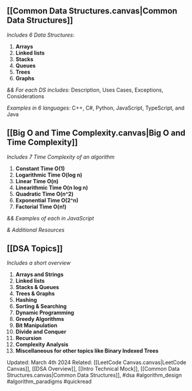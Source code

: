 ## [[Common Data Structures.canvas|Common Data Structures]] 
*Includes 6 Data Structures*:
1. **Arrays**
2. **Linked lists**
3. **Stacks**
4. **Queues**
5. **Trees**
6. **Graphs**

*&& For each DS includes:*
Description, 
Uses Cases, 
Exceptions, 
Considerations

*Examples in 6 languages:* 
C++, C#, Python, JavaScript, TypeScript, and Java


## [[Big O and Time Complexity.canvas|Big O and Time Complexity]]
*Includes 7 Time Complexity of an algorithm*
1. **Constant Time O(1)**
2. **Logarithmic Time O(log n)**
3. **Linear Time O(n)**
4. **Linearithmic Time O(n log n)**
5. **Quadratic Time O(n^2)**
6. **Exponential Time O(2^n)**
7. **Factorial Time O(n!)**

*&& Examples of each in JavaScript*

*& Additional Resources*

## [[DSA Topics]]
*Includes a short overview*
1. **Arrays and Strings**
2. **Linked lists**
3. **Stacks & Queues**
4. **Trees & Graphs**
5. **Hashing**
6. **Sorting & Searching**
7. **Dynamic Programming**
8. **Greedy Algorithms**
9. **Bit Manipulation**
10. **Divide and Conquer**
11. **Recursion**
12. **Complexity Analysis**
13. **Miscellaneous for other topics like Binary Indexed Trees**

Updated: March 4th 2024
Related: [[LeetCode Canvas.canvas|LeetCode Canvas]], [[DSA Overview]], [[Intro Technical Mock]], [[Common Data Structures.canvas|Common Data Structures]], #dsa #algorithm_design #algorithm_paradigms #quickread 